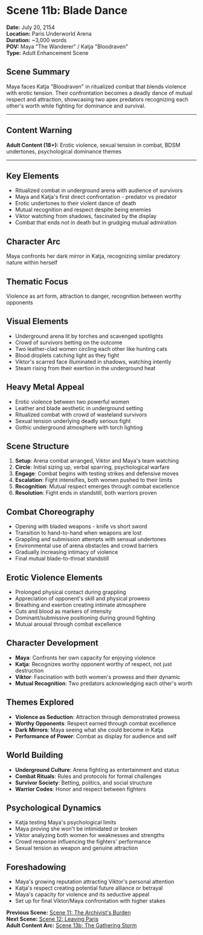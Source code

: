 # Scene 11b: Blade Dance

**Date:** July 20, 2154  
**Location:** Paris Underworld Arena  
**Duration:** ~3,000 words  
**POV:** Maya "The Wanderer" / Katja "Bloodraven"  
**Type:** Adult Enhancement Scene  

## Scene Summary
Maya faces Katja "Bloodraven" in ritualized combat that blends violence with erotic tension. Their confrontation becomes a deadly dance of mutual respect and attraction, showcasing two apex predators recognizing each other's worth while fighting for dominance and survival.

---

## Content Warning
**Adult Content (18+):** Erotic violence, sexual tension in combat, BDSM undertones, psychological dominance themes

---

## Key Elements
- Ritualized combat in underground arena with audience of survivors
- Maya and Katja's first direct confrontation - predator vs predator
- Erotic undertones to their violent dance of death
- Mutual recognition and respect despite being enemies
- Viktor watching from shadows, fascinated by the display
- Combat that ends not in death but in grudging mutual admiration

## Character Arc
Maya confronts her dark mirror in Katja, recognizing similar predatory nature within herself

## Thematic Focus
Violence as art form, attraction to danger, recognition between worthy opponents

## Visual Elements
- Underground arena lit by torches and scavenged spotlights
- Crowd of survivors betting on the outcome
- Two leather-clad women circling each other like hunting cats
- Blood droplets catching light as they fight
- Viktor's scarred face illuminated in shadows, watching intently
- Steam rising from their exertion in the underground heat

## Heavy Metal Appeal
- Erotic violence between two powerful women
- Leather and blade aesthetic in underground setting
- Ritualized combat with crowd of wasteland survivors
- Sexual tension underlying deadly serious fight
- Gothic underground atmosphere with torch lighting

## Scene Structure
1. **Setup**: Arena combat arranged, Viktor and Maya's team watching
2. **Circle**: Initial sizing up, verbal sparring, psychological warfare
3. **Engage**: Combat begins with testing strikes and defensive moves
4. **Escalation**: Fight intensifies, both women pushed to their limits
5. **Recognition**: Mutual respect emerges through combat excellence
6. **Resolution**: Fight ends in standstill, both warriors proven

## Combat Choreography
- Opening with bladed weapons - knife vs short sword
- Transition to hand-to-hand when weapons are lost
- Grappling and submission attempts with sensual undertones
- Environmental use of arena obstacles and crowd barriers
- Gradually increasing intimacy of violence
- Final mutual blade-to-throat standstill

## Erotic Violence Elements
- Prolonged physical contact during grappling
- Appreciation of opponent's skill and physical prowess
- Breathing and exertion creating intimate atmosphere
- Cuts and blood as markers of intensity
- Dominant/submissive positioning during ground fighting
- Mutual arousal through combat excellence

## Character Development
- **Maya**: Confronts her own capacity for enjoying violence
- **Katja**: Recognizes worthy opponent worthy of respect, not just destruction
- **Viktor**: Fascination with both women's prowess and their dynamic
- **Mutual Recognition**: Two predators acknowledging each other's worth

## Themes Explored
- **Violence as Seduction**: Attraction through demonstrated prowess
- **Worthy Opponents**: Respect earned through combat excellence
- **Dark Mirrors**: Maya seeing what she could become in Katja
- **Performance of Power**: Combat as display for audience and self

## World Building
- **Underground Culture**: Arena fighting as entertainment and status
- **Combat Rituals**: Rules and protocols for formal challenges
- **Survivor Society**: Betting, politics, and social structure
- **Warrior Codes**: Honor and respect between fighters

## Psychological Dynamics
- Katja testing Maya's psychological limits
- Maya proving she won't be intimidated or broken
- Viktor analyzing both women for weaknesses and strengths
- Crowd response influencing the fighters' performance
- Sexual tension as weapon and genuine attraction

## Foreshadowing
- Maya's growing reputation attracting Viktor's personal attention
- Katja's respect creating potential future alliance or betrayal
- Maya's capacity for violence and its seductive appeal
- Set up for final Viktor/Maya confrontation with higher stakes

**Previous Scene:** [Scene 11: The Archivist's Burden](scene-11-the-archivist-s-burden.md)  
**Next Scene:** [Scene 12: Leaving Paris](scene-12-leaving-paris.md)  
**Adult Content Arc:** [Scene 13b: The Gathering Storm](scene-13b-gathering-storm.md)

